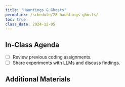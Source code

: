```yaml
---
title: "Hauntings & Ghosts"
permalink: /schedule/28-hauntings-ghosts/
toc: true
class_date: 2024-12-05
---
```


## In-Class Agenda

- [ ] Review previous coding assignments.
- [ ] Share experiments with LLMs and discuss findings.

## Additional Materials
